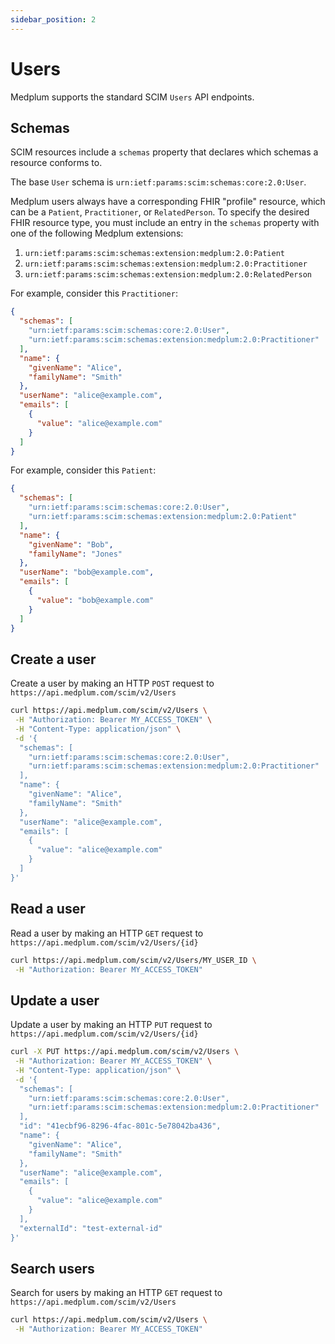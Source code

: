```yaml
---
sidebar_position: 2
---
```


# Users

Medplum supports the standard SCIM `Users` API endpoints.

## Schemas

SCIM resources include a `schemas` property that declares which schemas a resource conforms to.

The base `User` schema is `urn:ietf:params:scim:schemas:core:2.0:User`.

Medplum users always have a corresponding FHIR "profile" resource, which can be a `Patient`, `Practitioner`, or `RelatedPerson`. To specify the desired FHIR resource type, you must include an entry in the `schemas` property with one of the following Medplum extensions:

1. `urn:ietf:params:scim:schemas:extension:medplum:2.0:Patient`
2. `urn:ietf:params:scim:schemas:extension:medplum:2.0:Practitioner`
3. `urn:ietf:params:scim:schemas:extension:medplum:2.0:RelatedPerson`

For example, consider this `Practitioner`:

```json
{
  "schemas": [
    "urn:ietf:params:scim:schemas:core:2.0:User",
    "urn:ietf:params:scim:schemas:extension:medplum:2.0:Practitioner"
  ],
  "name": {
    "givenName": "Alice",
    "familyName": "Smith"
  },
  "userName": "alice@example.com",
  "emails": [
    {
      "value": "alice@example.com"
    }
  ]
}
```

For example, consider this `Patient`:

```json
{
  "schemas": [
    "urn:ietf:params:scim:schemas:core:2.0:User",
    "urn:ietf:params:scim:schemas:extension:medplum:2.0:Patient"
  ],
  "name": {
    "givenName": "Bob",
    "familyName": "Jones"
  },
  "userName": "bob@example.com",
  "emails": [
    {
      "value": "bob@example.com"
    }
  ]
}
```

## Create a user

Create a user by making an HTTP `POST` request to `https://api.medplum.com/scim/v2/Users`

```bash
curl https://api.medplum.com/scim/v2/Users \
 -H "Authorization: Bearer MY_ACCESS_TOKEN" \
 -H "Content-Type: application/json" \
 -d '{
  "schemas": [
    "urn:ietf:params:scim:schemas:core:2.0:User",
    "urn:ietf:params:scim:schemas:extension:medplum:2.0:Practitioner"
  ],
  "name": {
    "givenName": "Alice",
    "familyName": "Smith"
  },
  "userName": "alice@example.com",
  "emails": [
    {
      "value": "alice@example.com"
    }
  ]
}'
```

## Read a user

Read a user by making an HTTP `GET` request to `https://api.medplum.com/scim/v2/Users/{id}`

```bash
curl https://api.medplum.com/scim/v2/Users/MY_USER_ID \
 -H "Authorization: Bearer MY_ACCESS_TOKEN"
```

## Update a user

Update a user by making an HTTP `PUT` request to `https://api.medplum.com/scim/v2/Users/{id}`

```bash
curl -X PUT https://api.medplum.com/scim/v2/Users \
 -H "Authorization: Bearer MY_ACCESS_TOKEN" \
 -H "Content-Type: application/json" \
 -d '{
  "schemas": [
    "urn:ietf:params:scim:schemas:core:2.0:User",
    "urn:ietf:params:scim:schemas:extension:medplum:2.0:Practitioner"
  ],
  "id": "41ecbf96-8296-4fac-801c-5e78042ba436",
  "name": {
    "givenName": "Alice",
    "familyName": "Smith"
  },
  "userName": "alice@example.com",
  "emails": [
    {
      "value": "alice@example.com"
    }
  ],
  "externalId": "test-external-id"
}'
```

## Search users

Search for users by making an HTTP `GET` request to `https://api.medplum.com/scim/v2/Users`

```bash
curl https://api.medplum.com/scim/v2/Users \
 -H "Authorization: Bearer MY_ACCESS_TOKEN"
```
